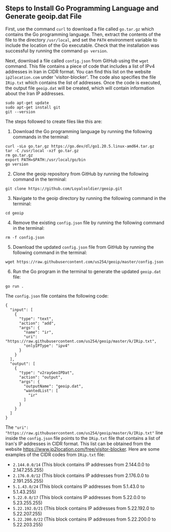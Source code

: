 ## Steps to Install Go Programming Language and Generate geoip.dat File

First, use the command `curl` to download a file called `go.tar.gz` which contains the Go programming language. Then, extract the contents of the file to the directory `/usr/local`, and set the `PATH` environment variable to include the location of the Go executable. Check that the installation was successful by running the command `go version`.

Next, download a file called `config.json` from GitHub using the `wget` command. This file contains a piece of code that includes a list of IPv4 addresses in Iran in CIDR format. You can find this list on the website `ip2location.com` under 'visitor-blocker'. The code also specifies the file `IRip.txt` which contains the list of addresses. Once the code is executed, the output file `geoip.dat` will be created, which will contain information about the Iran IP addresses.

```
sudo apt-get update
sudo apt-get install git
git --version
```

The steps followed to create files like this are:

1. Download the Go programming language by running the following commands in the terminal:

```
curl -sLo go.tar.gz https://go.dev/dl/go1.20.5.linux-amd64.tar.gz
tar -C /usr/local -xzf go.tar.gz
rm go.tar.gz
export PATH=$PATH:/usr/local/go/bin
go version
```

2. Clone the geoip repository from GitHub by running the following command in the terminal:

```
git clone https://github.com/Loyalsoldier/geoip.git
```

3. Navigate to the geoip directory by running the following command in the terminal:

```
cd geoip
```

4. Remove the existing `config.json` file by running the following command in the terminal:

```
rm -f config.json
```

5. Download the updated `config.json` file from GitHub by running the following command in the terminal:

```
wget https://raw.githubusercontent.com/us254/geoip/master/config.json
```

6. Run the Go program in the terminal to generate the updated `geoip.dat` file:

```
go run .
```

The `config.json` file contains the following code:

```
{
  "input": [
    {
      "type": "text",
      "action": "add",
      "args": {
        "name": "ir",
        "uri": "https://raw.githubusercontent.com/us254/geoip/master/k/IRip.txt",
        "onlyIPType": "ipv4"
      }
    }
  ],
  "output": [
    {
      "type": "v2rayGeoIPDat",
      "action": "output",
      "args": {
        "outputName": "geoip.dat",
        "wantedList": [
          "ir"
        ]
      }
    }
  ]
}
```

The `"uri": "https://raw.githubusercontent.com/us254/geoip/master/k/IRip.txt"` line inside the `config.json` file points to the `IRip.txt` file that contains a list of Iran's IP addresses in CIDR format. This list can be obtained from the website https://www.ip2location.com/free/visitor-blocker. Here are some examples of the CIDR codes from `IRip.txt` file:

- `2.144.0.0/14` (This block contains IP addresses from 2.144.0.0 to 2.147.255.255)
- `2.176.0.0/12` (This block contains IP addresses from 2.176.0.0 to 2.191.255.255)
- `5.1.43.0/24` (This block contains IP addresses from 5.1.43.0 to 5.1.43.255)
- `5.22.0.0/17` (This block contains IP addresses from 5.22.0.0 to 5.23.255.255)
- `5.22.192.0/21` (This block contains IP addresses from 5.22.192.0 to 5.22.207.255)
- `5.22.200.0/22` (This block contains IP addresses from 5.22.200.0 to 5.22.203.255)
